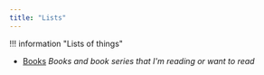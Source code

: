```yaml
---
title: "Lists"
---
```


!!! information "Lists of things"

<div class="grid cards" markdown>

* [Books](books.md) *Books and book series that I'm reading or want to read*

</div>
